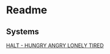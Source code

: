 # Readme

## Systems

[HALT - HUNGRY ANGRY LONELY TIRED](https://medium.com/getbravely/halt-coping-skills-how-to-start-and-what-to-do-next-e51165040dab)

